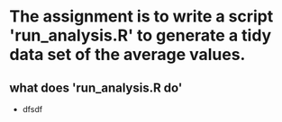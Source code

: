 The assignment is to write a script 'run_analysis.R' to generate a tidy data set of the average values. 
====================================================================================================================
## what does 'run_analysis.R do'
* dfsdf
